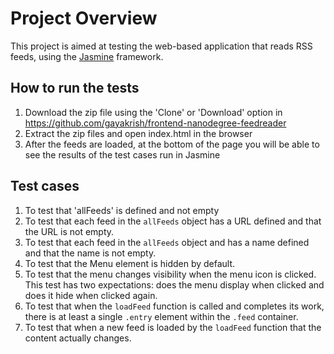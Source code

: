 # Project Overview

This project is aimed at testing the web-based application that reads RSS feeds, using the [Jasmine](http://jasmine.github.io/) framework.

## How to run the tests

1. Download the zip file using the 'Clone' or 'Download' option in https://github.com/gayakrish/frontend-nanodegree-feedreader
2. Extract the zip files and open index.html in the browser
3. After the feeds are loaded, at the bottom of the page you will be able to see the results of the test cases run in Jasmine

## Test cases
1. To test that 'allFeeds' is defined and not empty
2. To test that each feed in the `allFeeds` object has a URL defined and that the URL is not empty.
3. To test that each feed in the `allFeeds` object and has a name defined and that the name is not empty.
4. To test that the Menu element is hidden by default.
5. To test that the menu changes visibility when the menu icon is clicked. This test has two expectations: does the menu display when clicked and does it hide when clicked again.
6. To test that when the `loadFeed` function is called and completes its work, there is at least a single `.entry` element within the `.feed` container.
7. To test that when a new feed is loaded by the `loadFeed` function that the content actually changes.
